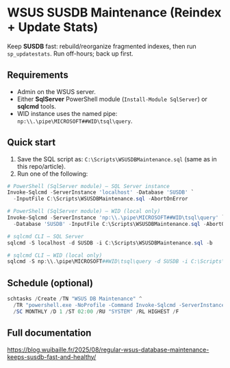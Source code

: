 # WSUS SUSDB Maintenance (Reindex + Update Stats)

Keep **SUSDB** fast: rebuild/reorganize fragmented indexes, then run `sp_updatestats`. Run off-hours; back up first.

## Requirements
- Admin on the WSUS server.
- Either **SqlServer** PowerShell module (`Install-Module SqlServer`) or **sqlcmd** tools.
- WID instance uses the named pipe: `np:\\.\pipe\MICROSOFT##WID\tsql\query`.

## Quick start
1) Save the SQL script as: `C:\Scripts\WSUSDBMaintenance.sql` (same as in this repo/article).
2) Run one of the following:

```powershell
# PowerShell (SqlServer module) — SQL Server instance
Invoke-Sqlcmd -ServerInstance 'localhost' -Database 'SUSDB' `
  -InputFile C:\Scripts\WSUSDBMaintenance.sql -AbortOnError

# PowerShell (SqlServer module) — WID (local only)
Invoke-Sqlcmd -ServerInstance 'np:\\.\pipe\MICROSOFT##WID\tsql\query' `
  -Database 'SUSDB' -InputFile C:\Scripts\WSUSDBMaintenance.sql -AbortOnError
```

```powershell
# sqlcmd CLI — SQL Server
sqlcmd -S localhost -d SUSDB -i C:\Scripts\WSUSDBMaintenance.sql -b

# sqlcmd CLI — WID (local only)
sqlcmd -S np:\\.\pipe\MICROSOFT##WID\tsql\query -d SUSDB -i C:\Scripts\WSUSDBMaintenance.sql -b
```

## Schedule (optional)
```powershell
schtasks /Create /TN "WSUS DB Maintenance" ^
  /TR "powershell.exe -NoProfile -Command Invoke-Sqlcmd -ServerInstance 'np:\\.\pipe\MICROSOFT##WID\tsql\query' -Database SUSDB -InputFile C:\Scripts\WSUSDBMaintenance.sql -AbortOnError" ^
  /SC MONTHLY /D 1 /ST 02:00 /RU "SYSTEM" /RL HIGHEST /F
```

## Full documentation
https://blog.wuibaille.fr/2025/08/regular-wsus-database-maintenance-keeps-susdb-fast-and-healthy/
